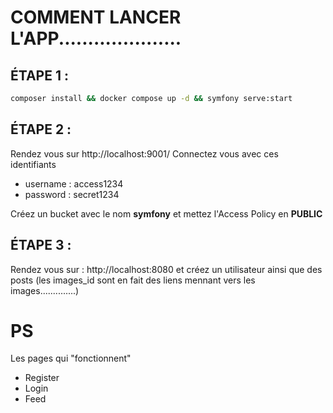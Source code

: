 # COMMENT LANCER L'APP.....................

## ÉTAPE 1 :
```bash
composer install && docker compose up -d && symfony serve:start
````

## ÉTAPE 2 :
Rendez vous sur http://localhost:9001/
Connectez vous avec ces identifiants
- username : access1234
- password : secret1234

Créez un bucket avec le nom **__symfony__** et mettez l'Access Policy en **__PUBLIC__**


## ÉTAPE 3 :
Rendez vous sur : http://localhost:8080 et créez un utilisateur ainsi que des posts (les images_id sont en fait des liens mennant vers les images..............)


# PS
Les pages qui "fonctionnent"
- Register
- Login
- Feed